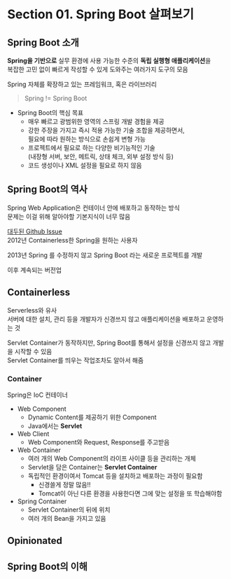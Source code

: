 # Section 01. Spring Boot 살펴보기

## Spring Boot 소개

**Spring을 기반으로** 실무 환경에 사용 가능한 수준의 **독립 실행형 애플리케이션**을   
복잡한 고민 없이 빠르게 작성할 수 있게 도와주는 여러가지 도구의 모음

Spring 자체를 확장하고 있는 프레임워크, 혹은 라이브러리

> Spring != Spring Boot

* Spring Boot의 핵심 목표
  * 매우 빠르고 광범위한 영역의 스프링 개발 경험을 제공
  * 강한 주장을 가지고 즉시 적용 가능한 기술 조합을 제공하면서,  
    필요에 따라 원하는 방식으로 손쉽게 변형 가능
  * 프로젝트에서 필요로 하는 다양한 비기능적인 기술  
    (내장형 서버, 보안, 메트릭, 상태 체크, 외부 설정 방식 등)
  * 코드 생성이나 XML 설정을 필요로 하지 않음

## Spring Boot의 역사

Spring Web Application은 컨테이너 안에 배포하고 동작하는 방식  
문제는 이걸 위해 알아야할 기본지식이 너무 많음

[대두된 Github Issue](https://github.com/spring-projects/spring-framework/issues/14521)  
2012년 Containerless한 Spring을 원하는 사용자

2013년 Spring 를 수정하지 않고 Spring Boot 라는 새로운 프로젝트를 개발

이후 계속되는 버전업

## Containerless

Serverless와 유사  
서버에 대한 설치, 관리 등을 개발자가 신경쓰지 않고 애플리케이션을 배포하고 운영하는 것

Servlet Container가 동작하지만, Spring Boot를 통해서 설정을 신경쓰지 않고 개발을 시작할 수 있음  
Servlet Container를 띄우는 작업조차도 알아서 해줌

### Container

Spring은 IoC 컨테이너

* Web Component
  * Dynamic Content를 제공하기 위한 Component
  * Java에서는 **Servlet**
* Web Client
  * Web Component와 Request, Response를 주고받음
* Web Container
  * 여러 개의 Web Component의 라이프 사이클 등을 관리하는 개체
  * Servlet을 담은 Container는 **Servlet Container**
  * 독립적인 환경이여서 Tomcat 등을 설치하고 배포하는 과정이 필요함
    * 신경쓸게 정말 많음!!
    * Tomcat이 아닌 다른 환경을 사용한다면 그에 맞는 설정을 또 학습해야함
* Spring Container
  * Servlet Container의 뒤에 위치
  * 여러 개의 Bean을 가지고 있음


## Opinionated

## Spring Boot의 이해

